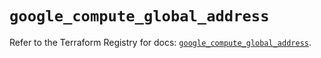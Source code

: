 # `google_compute_global_address`

Refer to the Terraform Registry for docs: [`google_compute_global_address`](https://registry.terraform.io/providers/hashicorp/google/6.32.0/docs/resources/compute_global_address).
